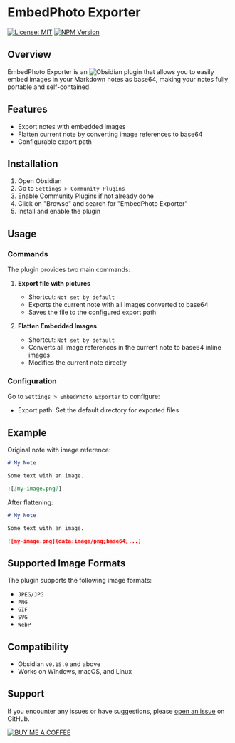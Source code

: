 # EmbedPhoto Exporter

[![License: MIT](https://img.shields.io/badge/License-MIT-yellow.svg)](https://opensource.org/licenses/MIT)
[![NPM Version](https://img.shields.io/npm/v/npm.svg?style=flat)]()

## Overview

EmbedPhoto Exporter is an ![Obsidian](https://obsidian.md/) plugin that allows you to easily embed images in your Markdown notes as base64, making your notes fully portable and self-contained.

## Features

- Export notes with embedded images
- Flatten current note by converting image references to base64
- Configurable export path

## Installation

1. Open Obsidian
2. Go to `Settings > Community Plugins`
3. Enable Community Plugins if not already done
4. Click on "Browse" and search for "EmbedPhoto Exporter"
5. Install and enable the plugin

## Usage

### Commands

The plugin provides two main commands:

1. **Export file with pictures**
   - Shortcut: `Not set by default`
   - Exports the current note with all images converted to base64
   - Saves the file to the configured export path

2. **Flatten Embedded Images**
   - Shortcut: `Not set by default`
   - Converts all image references in the current note to base64 inline images
   - Modifies the current note directly

### Configuration

Go to `Settings > EmbedPhoto Exporter` to configure:
- Export path: Set the default directory for exported files

## Example

Original note with image reference:
```markdown
# My Note

Some text with an image.

![[my-image.png]]
```

After flattening:
```markdown
# My Note

Some text with an image.

![my-image.png](data:image/png;base64,...)
```

## Supported Image Formats
The plugin supports the following image formats:
- `JPEG/JPG`
- `PNG`
- `GIF`
- `SVG`
- `WebP`

## Compatibility

- Obsidian `v0.15.0` and above
- Works on Windows, macOS, and Linux

## Support

If you encounter any issues or have suggestions, please [open an issue](https://github.com/KimBlazter/obsidian-image-embedder/issues) on GitHub.

[![BUY ME A COFFEE](https://img.shields.io/badge/Buy_Me_A_Coffee-FFDD00?style=for-the-badge&logo=buy-me-a-coffee&logoColor=black)](https://buymeacoffee.com/martinsaunier)